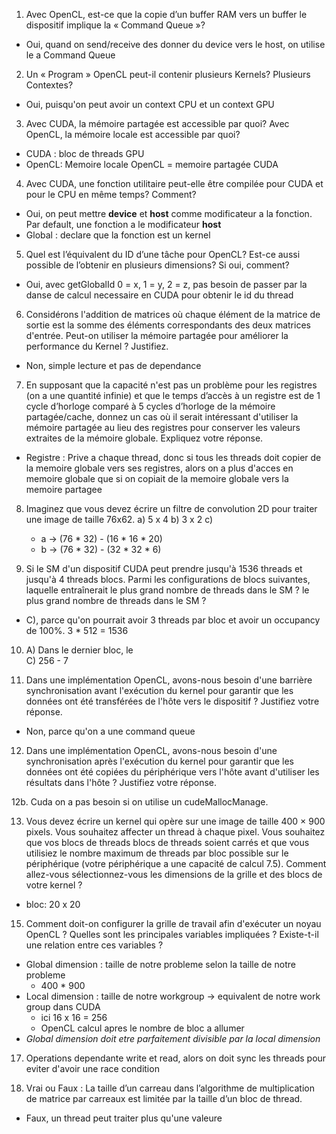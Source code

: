 1. Avec OpenCL, est-ce que la copie d’un buffer RAM vers un buffer le dispositif implique la « Command Queue »?  
  - Oui, quand on send/receive des donner du device vers le host, on utilise le a Command Queue

2. Un « Program » OpenCL peut-il contenir plusieurs Kernels? Plusieurs Contextes? 
  - Oui, puisqu'on peut avoir un context CPU et un context GPU

3. Avec CUDA, la mémoire partagée est accessible par quoi? Avec OpenCL, la mémoire locale 
est accessible par quoi?
  - CUDA : bloc de threads GPU
  - OpenCL: Memoire locale OpenCL = memoire partagée CUDA

4. Avec CUDA, une fonction utilitaire peut-elle être compilée pour CUDA et pour le CPU en 
même temps? Comment? 
  - Oui, on peut mettre __device__ et __host__ comme modificateur a la fonction. Par default,
  une fonction a le modificateur __host__
  - Global : declare que la fonction est un kernel

5. Quel est l’équivalent du ID d’une tâche pour OpenCL? Est-ce aussi possible de l’obtenir en 
plusieurs dimensions? Si oui, comment? 
  - Oui, avec getGlobalId 0 = x, 1 = y, 2 = z, pas besoin de passer par la danse de calcul
  necessaire en CUDA pour obtenir le id du thread

6. Considérons l'addition de matrices où chaque élément de la matrice de sortie est la somme 
des éléments correspondants des deux matrices d'entrée. Peut-on utiliser la mémoire partagée 
pour améliorer la performance du Kernel ? Justifiez. 
  - Non, simple lecture et pas de dependance 

7. En supposant que la capacité n'est pas un problème pour les registres (on a une quantité 
infinie) et que le temps d’accès à un registre est de 1 cycle d’horloge comparé à 5 cycles 
d’horloge de la mémoire partagée/cache, donnez un cas où il serait intéressant d'utiliser la 
mémoire partagée au lieu des registres pour conserver les valeurs extraites de la mémoire 
globale. Expliquez votre réponse.
  - Registre : Prive a chaque thread, donc si tous les threads doit copier de la memoire globale
    vers ses registres, alors on a plus d'acces en memoire globale que si on copiait de la memoire
    globale vers la memoire partagee

8. Imaginez que vous devez écrire un filtre de convolution 2D pour traiter une image de taille 76x62.
  a) 5 x 4
  b) 3 x 2
  c) 
    - a -> (76 * 32) - (16 * 16 * 20) 
    - b -> (76 * 32) - (32 * 32 * 6)

9. Si le SM d'un dispositif CUDA peut prendre jusqu'à 1536 threads et jusqu'à 4 threads blocs. 
Parmi les configurations de blocs suivantes, laquelle entraînerait le plus grand nombre de 
threads dans le SM ? le plus grand nombre de threads dans le SM ?
  - C), parce qu'on pourrait avoir 3 threads par bloc et avoir un occupancy de 100%. 3 * 512 = 1536

10. A) Dans le dernier bloc, le  
    C) 256 - 7

11. Dans une implémentation OpenCL, avons-nous besoin d'une barrière synchronisation avant 
l'exécution du kernel pour garantir que les données ont été transférées de l'hôte vers le 
dispositif ? Justifiez votre réponse.
  - Non, parce qu'on a une command queue

12. Dans une implémentation OpenCL, avons-nous besoin d'une synchronisation après 
l'exécution du kernel pour garantir que les données ont été copiées du périphérique vers l'hôte 
avant d'utiliser les résultats dans l'hôte ? Justifiez votre réponse.

12b. Cuda on a pas besoin si on utilise un cudeMallocManage. 

13. Vous devez écrire un kernel qui opère sur une image de taille 400 × 900 pixels. Vous 
souhaitez affecter un thread à chaque pixel. Vous souhaitez que vos blocs de threads blocs de 
threads soient carrés et que vous utilisiez le nombre maximum de threads par bloc possible 
sur le périphérique (votre périphérique a une capacité de calcul 7.5). Comment allez-vous 
sélectionnez-vous les dimensions de la grille et des blocs de votre kernel ?
  - bloc: 20 x 20

15. Comment doit-on configurer la grille de travail afin d'exécuter un noyau OpenCL ? Quelles 
sont les principales variables impliquées ? Existe-t-il une relation entre ces variables ?
  - Global dimension : taille de notre probleme selon la taille de notre probleme
    - 400 * 900 
  - Local dimension : taille de notre workgroup -> equivalent de notre work group dans CUDA 
    - ici 16 x 16 = 256
    - OpenCL calcul apres le nombre de bloc a allumer
  - *Global dimension doit etre parfaitement divisible par la local dimension*

17. Operations dependante write et read, alors on doit sync les threads pour eviter d'avoir
    une race condition

18. Vrai ou Faux : La taille d’un carreau dans l’algorithme de multiplication de matrice par 
carreaux est limitée par la taille d’un bloc de thread. 
  - Faux, un thread peut traiter plus qu'une valeure
